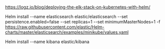 <!-- helm repo add elastic https://helm.elastic.co
helm install --name elasticsearch elastic/elasticsearch --set persistence.enabled=false --namespace es --set replicas=1 --set minimumMasterNodes=1

helm install --name elasticsearch stable/elastic-stack  -->

https://logz.io/blog/deploying-the-elk-stack-on-kubernetes-with-helm/

Helm install --name elasticsearch elastic/elasticsearch --set persistence.enabled=false --set replicas=1 --set minimumMasterNodes=1 -f https://raw.githubusercontent.com/elastic/Helm-charts/master/elasticsearch/examples/minikube/values.yaml

Helm install --name kibana elastic/kibana 